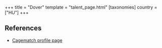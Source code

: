 +++
title = "Dover"
template = "talent_page.html"
[taxonomies]
country = ["HU"]
+++

## References

* [Cagematch profile page](https://www.cagematch.net/?id=2&nr=13965)
